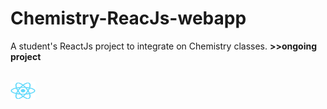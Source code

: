 # Chemistry-ReacJs-webapp 
A student's ReactJs project to integrate on Chemistry classes.
<strong>&gt;&gt;ongoing project</strong>
<div style="display: inline_block"><br>
  <img align="center" alt="Rafa-Cplusplus" height="30" width="40" src="https://raw.githubusercontent.com/devicons/devicon/master/icons/react/react-original.svg">
</div>

